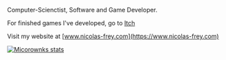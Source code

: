 Computer-Scienctist, Software and Game Developer.

For finished games I've developed, go to [Itch](https://microwonk.itch.io/)

Visit my website at [www.nicolas-frey.com](https://www.nicolas-frey.com)

[![Micorownks stats](https://github-readme-stats.vercel.app/api?username=Microwonk)](https://github.com/anuraghazra/github-readme-stats)

